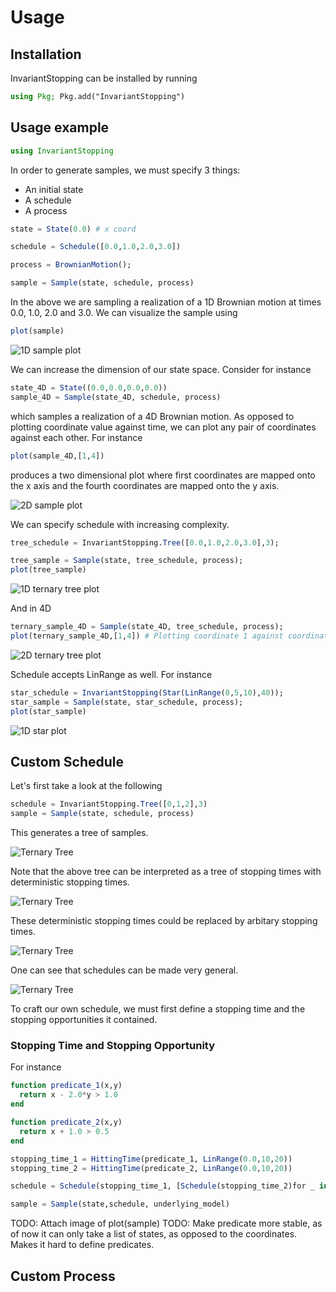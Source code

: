 # Usage

## Installation

InvariantStopping can be installed by running
```julia
using Pkg; Pkg.add("InvariantStopping")
```


## Usage example

```julia
using InvariantStopping
```

In order to generate samples, we must specify 3 things:
* An initial state 
* A schedule
* A process

```julia
state = State(0.0) # x coord

schedule = Schedule([0.0,1.0,2.0,3.0])

process = BrownianMotion(); 

sample = Sample(state, schedule, process)
```

In the above we are sampling a realization of a 1D Brownian motion at times 0.0, 1.0, 2.0 and 3.0. We can visualize the sample using

```julia
plot(sample)
```
![1D sample plot](assets/single_sample_1D.svg)

We can increase the dimension of our state space. Consider for instance
```julia
state_4D = State((0.0,0.0,0.0,0.0))
sample_4D = Sample(state_4D, schedule, process) 
```
which samples a realization of a 4D Brownian motion. As opposed to plotting coordinate value against time, we can plot any pair of coordinates against each other. For instance
```julia
plot(sample_4D,[1,4])
```
produces a two dimensional plot where first coordinates are mapped onto the x axis and the fourth coordinates are mapped onto the y axis.

![2D sample plot](assets/single_sample_2D.svg)

We can specify schedule with increasing complexity. 

```julia
tree_schedule = InvariantStopping.Tree([0.0,1.0,2.0,3.0],3);

tree_sample = Sample(state, tree_schedule, process);
plot(tree_sample)
```
![1D ternary tree plot](assets/ternary_tree_plot.svg)

And in 4D
```julia
ternary_sample_4D = Sample(state_4D, tree_schedule, process);
plot(ternary_sample_4D,[1,4]) # Plotting coordinate 1 against coordinate 4
```

![2D ternary tree plot](assets/ternary_tree_plot_2D.svg)

Schedule accepts LinRange as well. For instance
```julia
star_schedule = InvariantStopping(Star(LinRange(0,5,10),40));
star_sample = Sample(state, star_schedule, process);
plot(star_sample)
```

![1D star plot](assets/star_plot_1D.svg)

## Custom Schedule

Let's first take a look at the following

```julia
schedule = InvariantStopping.Tree([0,1,2],3)
sample = Sample(state, schedule, process)
```
This generates a tree of samples.

![Ternary Tree](assets/custom_schedule_page1.svg)

Note that the above tree can be interpreted as a tree of stopping times with deterministic stopping times.

![Ternary Tree](assets/custom_schedule_page2.svg)

These deterministic stopping times could be replaced by arbitary stopping times.

![Ternary Tree](assets/custom_schedule_page3.svg)

One can see that schedules can be made very general.

![Ternary Tree](assets/custom_schedule_page4.svg)

To craft our own schedule, we must first define a stopping time and the stopping opportunities it contained.


### Stopping Time and Stopping Opportunity

 For instance

```julia
function predicate_1(x,y) 
  return x - 2.0*y > 1.0
end

function predicate_2(x,y)
  return x + 1.0 > 0.5
end

stopping_time_1 = HittingTime(predicate_1, LinRange(0.0,10,20))
stopping_time_2 = HittingTime(predicate_2, LinRange(0.0,10,20))

schedule = Schedule(stopping_time_1, [Schedule(stopping_time_2)for _ in 1:10])

sample = Sample(state,schedule, underlying_model)
```

TODO: Attach image of plot(sample)
TODO: Make predicate more stable, as of now it can only take a list of states, as opposed to the coordinates. Makes it hard to define predicates.

## Custom Process

